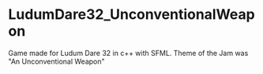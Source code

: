 # LudumDare32_UnconventionalWeapon
Game made for Ludum Dare 32 in c++ with SFML. Theme of the Jam was "An Unconventional Weapon"
